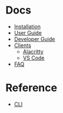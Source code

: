 <!-- markdownlint-disable MD041 -->

# Docs

- [Installation](./installation.md)
- [User Guide](./user-guide.md)
- [Developer Guide](developer-guide.md)
- [Clients](./clients/README.md)
  - [Alacritty](./clients/alacritty.md)
  - [VS Code](./clients/vscode.md)
- [FAQ]()

# Reference

- [CLI](./cli.md)
